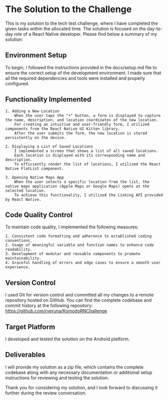 # The Solution to the Challenge

This is my solution to the tech test challenge, where I have completed the given tasks within the allocated time. The solution is focused on the day-to-day role of a React Native developer. Please find below a summary of my solution:

## Environment Setup

To begin, I followed the instructions provided in the docs/setup.md file to ensure the correct setup of the development environment. I made sure that all the required dependencies and tools were installed and properly configured.

## Functionality Implemented

    1. Adding a New Location
        When the user taps the "+" button, a form is displayed to capture the name, description, and location coordinates of the new location.
        For creating an intuitive and user-friendly form, I utilized components from the React Native UI Kitten library.
        After the user submits the form, the new location is stored persistently on the device.

    2. Displaying a List of Saved Locations
        I implemented a screen that shows a list of all saved locations.
        Each location is displayed with its corresponding name and description.
        To efficiently render the list of locations, I utilized the React Native FlatList component.

    3. Opening Native Maps App
        When the user selects a specific location from the list, the native maps application (Apple Maps or Google Maps) opens at the selected location.
        To achieve this functionality, I utilized the Linking API provided by React Native.

## Code Quality Control

To maintain code quality, I implemented the following measures:

    1. Consistent code formatting and adherence to established coding conventions.
    2. Usage of meaningful variable and function names to enhance code readability.
    3. Development of modular and reusable components to promote maintainability.
    4. Graceful handling of errors and edge cases to ensure a smooth user experience.

## Version Control

I used Git for version control and committed all my changes to a remote repository hosted on GitHub. You can find the complete codebase and commit history at the following repository: https://github.com/rveruna/KomodoRNChallenge

## Target Platform

I developed and tested the solution on the Android platform.

## Deliverables

I will provide my solution as a zip file, which contains the complete codebase along with any necessary documentation or additional setup instructions for reviewing and testing the solution.

Thank you for considering my solution, and I look forward to discussing it further during the review conversation.

